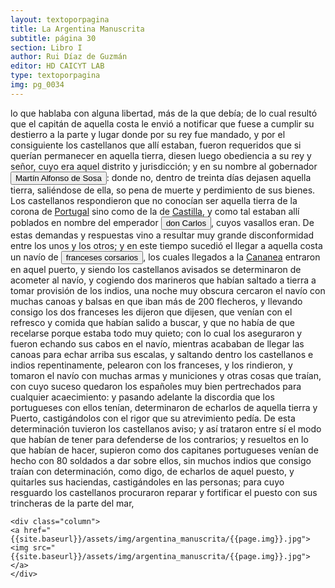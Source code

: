 ```yaml
---
layout: textoporpagina
title: La Argentina Manuscrita
subtitle: página 30
section: Libro I
author: Rui Díaz de Guzmán
editor: HD CAICYT LAB
type: textoporpagina
img: pg_0034
---
```


<div class="row">
    <div class="column">
lo que hablaba con alguna libertad, más de la que debía; de lo cual resultó que el capitán de aquella costa le envió a notificar que fuese a cumplir su destierro a la parte y lugar donde por su rey fue mandado, y por el consiguiente los castellanos que allí estaban, fueron requeridos que si querían permanecer en aquella tierra, diesen luego obediencia a su rey y señor, cuyo era aquel distrito y jurisdicción; y en su nombre al gobernador <button class="balloon" data-balloon-pos="up" data-balloon-length="large" data-balloon="Martim Afonso de Sousa (Vila Viçosa, 1500 - Lisboa, 21 de julio de 1571), fue un noble, marino y militar portugués, recordado por haber participado en la primera expedición colonizadora de Brasil y por haber sido gobernador de la India portuguesa (1542-1545).">Martín Alfonso de Sosa</button>: donde no, dentro de treinta días dejasen aquella tierra, saliéndose de ella, so pena de muerte y perdimiento de sus bienes. Los castellanos respondieron que no conocían ser aquella tierra de la corona de <a href="https://recogito.pelagios.org/document/wzqxhk0h3vpikm/part/1/edit#788b9e91-1c4e-4042-8ef0-665479eed950" target="_blank">Portugal</a> sino como de la de <a href="https://recogito.pelagios.org/document/wzqxhk0h3vpikm/part/1/edit#70771bb9-f415-4e1b-aaf2-28ed1d21015e" target="_blank">Castilla</a>, y como tal estaban allí poblados en nombre del emperador <button class="balloon" data-balloon-pos="up" data-balloon-length="large" data-balloon="Carlos I de España, V de Alemania (1500-1558) fue rey de España entre 1516 y 1558 y Emperador de Alemancia entre 1520-1558. Heredó y consolidó un amplio conjunto territorial dinástico que incluía territorios en España, Italia, los Países Bajos y Alemania.">don Carlos</button>, cuyos vasallos eran. De estas demandas y respuestas vino a resultar muy grande disconformidad entre los unos y los otros; y en este tiempo sucedió el llegar a aquella costa un navío de <button class="balloon" data-balloon-pos="up" data-balloon-length="large" data-balloon="Los franceses eran frecuentes merodeadores de la costa brasileña, interesados en principio en acopiar palo brasil. En la segunda mitad del siglo XVI intentarían una instalación colonial en la zona de la Bahía de Guanabara a la que denominaron Francia Antártica. Bibliografía: Martínez, Carolina, &quot;Tras las huellas de una singular experiencia colonial: la Francia Antártica en los orígenes de la modernidad temprana europea&quot;, en Gandini, María Juliana; López Palmero, Malena; Martínez, Carolina; Paredes, Rogelio C., Fragmentos Imperiales. Textos e imágenes de los imperios coloniales en América. Siglos XVI-XVIII, Buenos Aires, Biblos, 2013, pp. 47-68; Metcalf, Alida C., Go-Betweens and the Colonization of Brazil, 1500-1600, Austin, University of Texas Press, 2005.">franceses corsarios</button>, los cuales llegados a la <a href="https://recogito.pelagios.org/document/wzqxhk0h3vpikm/part/1/edit#c645c581-86c6-40f5-9c39-6b49235327e5" target="_blank">Cananea</a> entraron en aquel puerto, y siendo los castellanos avisados se determinaron de acometer al navío, y cogiendo dos marineros que habían saltado a tierra a tomar provisión de los indios, una noche muy obscura cercaron el navío con muchas canoas y balsas en que iban más de 200 flecheros, y llevando consigo los dos franceses les dijeron que dijesen, que venían con el refresco y comida que habían salido a buscar, y que no había de que recelarse porque estaba todo muy quieto; con lo cual los aseguraron y fueron echando sus cabos en el navío, mientras acababan de llegar las canoas para echar arriba sus escalas, y saltando dentro los castellanos e indios repentinamente, pelearon con los franceses, y los rindieron, y tomaron el navío con muchas armas y municiones y otras cosas que traían, con cuyo suceso quedaron los españoles muy bien pertrechados para cualquier acaecimiento: y pasando adelante la discordia que los portugueses con ellos tenían, determinaron de echarlos de aquella tierra y Puerto, castigándolos con el rigor que su atrevimiento pedía. De esta determinación tuvieron los castellanos aviso; y así trataron entre sí el modo que habían de tener para defenderse de los contrarios; y resueltos en lo que habían de hacer, supieron como dos capitanes portugueses venían de hecho con 80 soldados a dar sobre ellos, sin muchos indios que consigo traían con determinación, como digo, de echarlos de aquel puesto, y quitarles sus haciendas, castigándoles en las personas; para cuyo resguardo los castellanos procuraron reparar y fortificar el puesto con sus trincheras de la parte del mar,     </div>

    <div class="column">
    <a href="{{site.baseurl}}/assets/img/argentina_manuscrita/{{page.img}}.jpg"><img src="{{site.baseurl}}/assets/img/argentina_manuscrita/{{page.img}}.jpg"></a>
    </div>
</div>